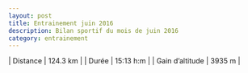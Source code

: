 ```yaml
---
layout: post
title: Entrainement juin 2016
description: Bilan sportif du mois de juin 2016
category: entrainement
---
```


| Distance         | 124.3 km      |
| Durée            | 15:13 h:m     |
| Gain d’altitude  | 3935 m        |
